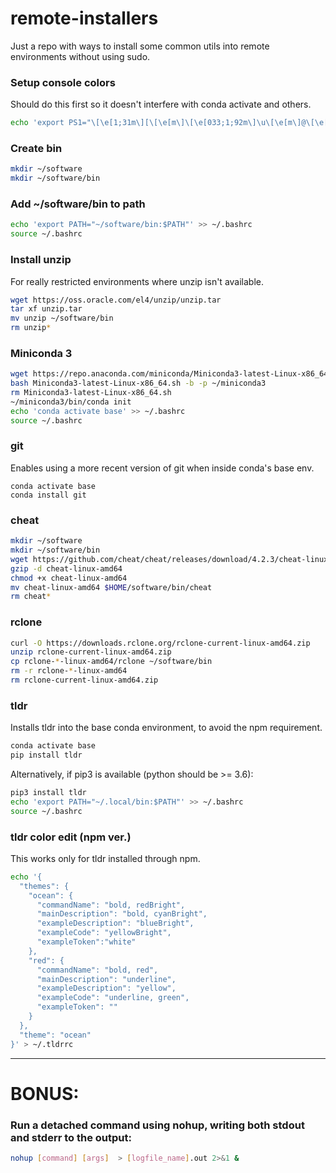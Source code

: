 # remote-installers
Just a repo with ways to install some common utils into remote environments without using sudo.

### Setup console colors
Should do this first so it doesn't interfere with conda activate and others.
```bash
echo 'export PS1="\[\e[1;31m\][\[\e[m\]\[\e[033;1;92m\]\u\[\e[m\]@\[\e[033;1;90m\]\h\[\e[m\] \[\e[033;1;94m\]\w\[\e[m\]\[\e[1;31m\]]\[\e[m\]\\$ "' >> ~/.bashrc
```

### Create bin

```bash
mkdir ~/software
mkdir ~/software/bin
```

### Add ~/software/bin to path
```bash
echo 'export PATH="~/software/bin:$PATH"' >> ~/.bashrc
source ~/.bashrc
```

### Install unzip
For really restricted environments where unzip isn't available.

```bash
wget https://oss.oracle.com/el4/unzip/unzip.tar
tar xf unzip.tar
mv unzip ~/software/bin
rm unzip*
```

### Miniconda 3
```bash
wget https://repo.anaconda.com/miniconda/Miniconda3-latest-Linux-x86_64.sh
bash Miniconda3-latest-Linux-x86_64.sh -b -p ~/miniconda3
rm Miniconda3-latest-Linux-x86_64.sh
~/miniconda3/bin/conda init
echo 'conda activate base' >> ~/.bashrc
source ~/.bashrc
```

### git
Enables using a more recent version of git when inside conda's base env.

```
conda activate base
conda install git
```

### cheat

```bash
mkdir ~/software
mkdir ~/software/bin
wget https://github.com/cheat/cheat/releases/download/4.2.3/cheat-linux-amd64.gz
gzip -d cheat-linux-amd64
chmod +x cheat-linux-amd64
mv cheat-linux-amd64 $HOME/software/bin/cheat
rm cheat*
```

### rclone

```bash
curl -O https://downloads.rclone.org/rclone-current-linux-amd64.zip
unzip rclone-current-linux-amd64.zip
cp rclone-*-linux-amd64/rclone ~/software/bin
rm -r rclone-*-linux-amd64
rm rclone-current-linux-amd64.zip
```

### tldr
Installs tldr into the base conda environment, to avoid the npm requirement.

```bash
conda activate base
pip install tldr
```

Alternatively, if pip3 is available (python should be >= 3.6):

```bash
pip3 install tldr
echo 'export PATH="~/.local/bin:$PATH"' >> ~/.bashrc
source ~/.bashrc
```

### tldr color edit (npm ver.)
This works only for tldr installed through npm.

```bash
echo '{
  "themes": {
    "ocean": {
      "commandName": "bold, redBright",
      "mainDescription": "bold, cyanBright",
      "exampleDescription": "blueBright",
      "exampleCode": "yellowBright",
      "exampleToken":"white"
    },
    "red": {
      "commandName": "bold, red",
      "mainDescription": "underline",
      "exampleDescription": "yellow",
      "exampleCode": "underline, green",
      "exampleToken": ""
    }
  },
  "theme": "ocean"
}' > ~/.tldrrc
```

--------------------------------

# BONUS:

### Run a detached command using nohup, writing both stdout and stderr to the output:

```bash
nohup [command] [args]  > [logfile_name].out 2>&1 &
```
